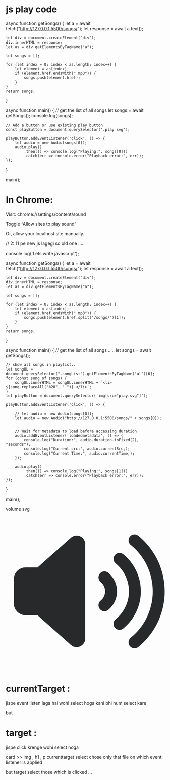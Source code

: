 # js play code 

async function getSongs() {
    let a = await fetch("http://127.0.0.1:5500/songs/");
    let response = await a.text();

    let div = document.createElement("div");
    div.innerHTML = response;
    let as = div.getElementsByTagName("a");

    let songs = [];

    for (let index = 0; index < as.length; index++) {
        let element = as[index];
        if (element.href.endsWith(".mp3")) {
            songs.push(element.href);
        }
    }
    return songs;
}

async function main() {
    // get the list of all songs
    let songs = await getSongs();
    console.log(songs);

    // Add a button or use existing play button
    const playButton = document.querySelector('.play svg');

    playButton.addEventListener('click', () => {
        let audio = new Audio(songs[0]);
        audio.play()
            .then(() => console.log("Playing:", songs[0]))
            .catch(err => console.error("Playback error:", err));
    });
}

main();


# In Chrome:

Visit: chrome://settings/content/sound

Toggle “Allow sites to play sound”

Or, allow your localhost site manually. 









// 
2: 11 pe 
new js lagegi so old one .... 


console.log('Lets write javascript');

async function getSongs() {
    let a = await fetch("http://127.0.0.1:5500/songs/");
    let response = await a.text();

    let div = document.createElement("div");
    div.innerHTML = response;
    let as = div.getElementsByTagName("a");

    let songs = [];

    for (let index = 0; index < as.length; index++) {
        let element = as[index];
        if (element.href.endsWith(".mp3")) {
            songs.push(element.href.split("/songs/")[1]);
        }
    }
    return songs;
}

async function main() {
    // get the list of all songs .. .. 
    let songs = await getSongs();

    // show all songs in playlist..
    let songUL = document.querySelector(".songList").getElementsByTagName("ul")[0];
    for (const song of songs) {
        songUL.innerHTML = songUL.innerHTML + `<li> ${song.replaceAll("%20", " ")} </li>`;
    }
    let playButton = document.querySelector('img[src="play.svg"]');

    playButton.addEventListener('click', () => {

        // let audio = new Audio(songs[0]);
        let audio = new Audio("http://127.0.0.1:5500/songs/" + songs[0]);


        // Wait for metadata to load before accessing duration
        audio.addEventListener('loadedmetadata', () => {
            console.log("Duration:", audio.duration.toFixed(2), "seconds");
            console.log("Current src:", audio.currentSrc,);
            console.log("Current Time:", audio.currentTime,);
        });

        audio.play()
            .then(() => console.log("Playing:", songs[1]))
            .catch(err => console.error("Playback error:", err));
    });

}

main();




volume svg 
<svg xmlns="http://www.w3.org/2000/svg" viewBox="0 0 640 640"><!--!Font Awesome Free v7.1.0 by @fontawesome - https://fontawesome.com License - https://fontawesome.com/license/free Copyright 2025 Fonticons, Inc.--><path fill="#28292a" d="M533.6 96.5C523.3 88.1 508.2 89.7 499.8 100C491.4 110.3 493 125.4 503.3 133.8C557.5 177.8 592 244.8 592 320C592 395.2 557.5 462.2 503.3 506.3C493 514.7 491.5 529.8 499.8 540.1C508.1 550.4 523.3 551.9 533.6 543.6C598.5 490.7 640 410.2 640 320C640 229.8 598.5 149.2 533.6 96.5zM473.1 171C462.8 162.6 447.7 164.2 439.3 174.5C430.9 184.8 432.5 199.9 442.8 208.3C475.3 234.7 496 274.9 496 320C496 365.1 475.3 405.3 442.8 431.8C432.5 440.2 431 455.3 439.3 465.6C447.6 475.9 462.8 477.4 473.1 469.1C516.3 433.9 544 380.2 544 320.1C544 260 516.3 206.3 473.1 171.1zM412.6 245.5C402.3 237.1 387.2 238.7 378.8 249C370.4 259.3 372 274.4 382.3 282.8C393.1 291.6 400 305 400 320C400 335 393.1 348.4 382.3 357.3C372 365.7 370.5 380.8 378.8 391.1C387.1 401.4 402.3 402.9 412.6 394.6C434.1 376.9 448 350.1 448 320C448 289.9 434.1 263.1 412.6 245.5zM80 416L128 416L262.1 535.2C268.5 540.9 276.7 544 285.2 544C304.4 544 320 528.4 320 509.2L320 130.8C320 111.6 304.4 96 285.2 96C276.7 96 268.5 99.1 262.1 104.8L128 224L80 224C53.5 224 32 245.5 32 272L32 368C32 394.5 53.5 416 80 416z"/></svg> 





# currentTarget : 
jispe event listen laga hai wohi select hoga kahi bhi hum select kare 

but
# target : 
jispe click krenge wohi select hoga 

card  >>   img  ,  h1  ,   p 
currenttarget select chose only that file on which event listener is applied 

but target select those which is clicked ... 

























